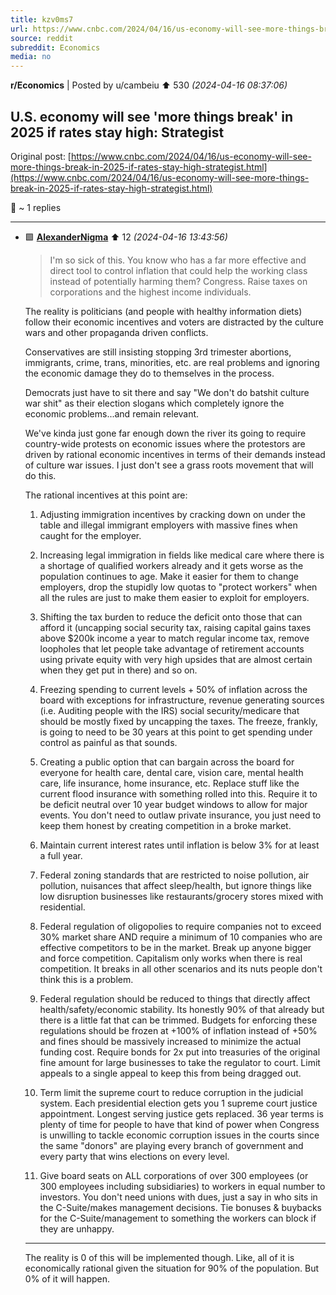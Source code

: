 ```yaml
---
title: kzv0ms7
url: https://www.cnbc.com/2024/04/16/us-economy-will-see-more-things-break-in-2025-if-rates-stay-high-strategist.html
source: reddit
subreddit: Economics
media: no
---
```

**r/Economics** | Posted by u/cambeiu ⬆️ 530 _(2024-04-16 08:37:06)_

## U.S. economy will see 'more things break' in 2025 if rates stay high: Strategist

Original post: [https://www.cnbc.com/2024/04/16/us-economy-will-see-more-things-break-in-2025-if-rates-stay-high-strategist.html](https://www.cnbc.com/2024/04/16/us-economy-will-see-more-things-break-in-2025-if-rates-stay-high-strategist.html)

>  

💬 ~ 1 replies

---

* 🟩 **[AlexanderNigma](https://www.reddit.com/user/AlexanderNigma)** ⬆️ 12 _(2024-04-16 13:43:56)_

	> I'm so sick of this. You know who has a far more effective and direct tool to control inflation that could help the working class instead of potentially harming them? Congress. Raise taxes on corporations and the highest income individuals.

	The reality is politicians (and people with healthy information diets) follow their economic incentives and voters are distracted by the culture wars and other propaganda driven conflicts.

	Conservatives are still insisting stopping 3rd trimester abortions, immigrants, crime, trans, minorities, etc. are real problems and ignoring the economic damage they do to themselves in the process.

	Democrats just have to sit there and say "We don't do batshit culture war shit" as their election slogans which completely ignore the economic problems...and remain relevant.

	We've kinda just gone far enough down the river its going to require country-wide protests on economic issues where the protestors are driven by rational economic incentives in terms of their demands instead of culture war issues. I just don't see a grass roots movement that will do this.

	The rational incentives at this point are:

	1) Adjusting immigration incentives by cracking down on under the table and illegal immigrant employers with massive fines when caught for the employer.

	2) Increasing legal immigration in fields like medical care where there is a shortage of qualified workers already and it gets worse as the population continues to age. Make it easier for them to change employers, drop the stupidly low quotas to "protect workers" when all the rules are just to make them easier to exploit for employers.

	3) Shifting the tax burden to reduce the deficit onto those that can afford it (uncapping social security tax, raising capital gains taxes above $200k income a year to match regular income tax, remove loopholes that let people take advantage of retirement accounts using private equity with very high upsides that are almost certain when they get put in there) and so on. 

	4) Freezing spending to current levels + 50% of inflation across the board with exceptions for infrastructure, revenue generating sources (i.e. Auditing people with the IRS) social security/medicare that should be mostly fixed by uncapping the taxes. The freeze, frankly, is going to need to be 30 years at this point to get spending under control as painful as that sounds.

	5) Creating a public option that can bargain across the board for everyone for health care, dental care, vision care, mental health care, life insurance, home insurance, etc. Replace stuff like the current flood insurance with something rolled into this. Require it to be deficit neutral over 10 year budget windows to allow for major events. You don't need to outlaw private insurance, you just need to keep them honest by creating competition in a broke market.

	6) Maintain current interest rates until inflation is below 3% for at least a full year.

	7) Federal zoning standards that are restricted to noise pollution, air pollution, nuisances that affect sleep/health, but ignore things like low disruption businesses like restaurants/grocery stores mixed with residential.

	8) Federal regulation of oligopolies to require companies not to exceed 30% market share AND require a minimum of 10 companies who are effective competitors to be in the market. Break up anyone bigger and force competition. Capitalism only works when there is real competition. It breaks in all other scenarios and its nuts people don't think this is a problem.

	9) Federal regulation should be reduced to things that directly affect health/safety/economic stability. Its honestly 90% of that already but there is a little fat that can be trimmed. Budgets for enforcing these regulations should be frozen at +100% of inflation instead of +50% and fines should be massively increased to minimize the actual funding cost. Require bonds for 2x put into treasuries of the original fine amount for large businesses to take the regulator to court. Limit appeals to a single appeal to keep this from being dragged out.

	10) Term limit the supreme court to reduce corruption in the judicial system. Each presidential election gets you 1 supreme court justice appointment. Longest serving justice gets replaced. 36 year terms is plenty of time for people to have that kind of power when Congress is unwilling to tackle economic corruption issues in the courts since the same "donors" are playing every branch of government and every party that wins elections on every level.

	11) Give board seats on ALL corporations of over 300 employees (or 300 employees including subsidiaries) to workers in equal number to investors. You don't need unions with dues, just a say in who sits in the C-Suite/makes management decisions. Tie bonuses &amp; buybacks for the C-Suite/management to something the workers can block if they are unhappy. 

	---

	The reality is 0 of this will be implemented though. Like, all of it is economically rational given the situation for 90% of the population. But 0% of it will happen.



